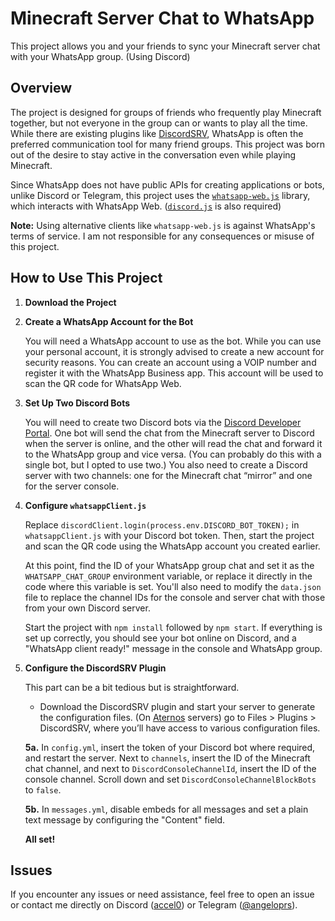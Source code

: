 # Minecraft Server Chat to WhatsApp

This project allows you and your friends to sync your Minecraft server chat with your WhatsApp group. (Using Discord)

## Overview

The project is designed for groups of friends who frequently play Minecraft together, but not everyone in the group can or wants to play all the time. While there are existing plugins like [DiscordSRV](https://www.spigotmc.org/resources/discordsrv.18494/), WhatsApp is often the preferred communication tool for many friend groups. This project was born out of the desire to stay active in the conversation even while playing Minecraft.

Since WhatsApp does not have public APIs for creating applications or bots, unlike Discord or Telegram, this project uses the [`whatsapp-web.js`](https://wwebjs.dev) library, which interacts with WhatsApp Web. ([`discord.js`](https://discord.js.org) is also required)

**Note:** Using alternative clients like `whatsapp-web.js` is against WhatsApp's terms of service. I am not responsible for any consequences or misuse of this project.

## How to Use This Project

1. **Download the Project**

2. **Create a WhatsApp Account for the Bot**

   You will need a WhatsApp account to use as the bot. While you can use your personal account, it is strongly advised to create a new account for security reasons. You can create an account using a VOIP number and register it with the WhatsApp Business app. This account will be used to scan the QR code for WhatsApp Web.

3. **Set Up Two Discord Bots**

   You will need to create two Discord bots via the [Discord Developer Portal](https://discord.com/developers/applications). One bot will send the chat from the Minecraft server to Discord when the server is online, and the other will read the chat and forward it to the WhatsApp group and vice versa. (You can probably do this with a single bot, but I opted to use two.) You also need to create a Discord server with two channels: one for the Minecraft chat “mirror” and one for the server console.

4. **Configure `whatsappClient.js`**

   Replace `discordClient.login(process.env.DISCORD_BOT_TOKEN);` in `whatsappClient.js` with your Discord bot token. Then, start the project and scan the QR code using the WhatsApp account you created earlier.

   At this point, find the ID of your WhatsApp group chat and set it as the `WHATSAPP_CHAT_GROUP` environment variable, or replace it directly in the code where this variable is set. You'll also need to modify the `data.json` file to replace the channel IDs for the console and server chat with those from your own Discord server.

   Start the project with `npm install` followed by `npm start`. If everything is set up correctly, you should see your bot online on Discord, and a "WhatsApp client ready!" message in the console and WhatsApp group.

5. **Configure the DiscordSRV Plugin**

   This part can be a bit tedious but is straightforward.

   - Download the DiscordSRV plugin and start your server to generate the configuration files. (On [Aternos](https://aternos.org/servers/) servers) go to Files > Plugins > DiscordSRV, where you’ll have access to various configuration files.

   **5a.** In `config.yml`, insert the token of your Discord bot where required, and restart the server. Next to `channels`, insert the ID of the Minecraft chat channel, and next to `DiscordConsoleChannelId`, insert the ID of the console channel. Scroll down and set `DiscordConsoleChannelBlockBots` to `false`.

   **5b.** In `messages.yml`, disable embeds for all messages and set a plain text message by configuring the "Content" field.

   **All set!**

## Issues

If you encounter any issues or need assistance, feel free to open an issue or contact me directly on Discord ([accel0]()) or Telegram ([@angeloprs](https://t.me/angeloprs)).
